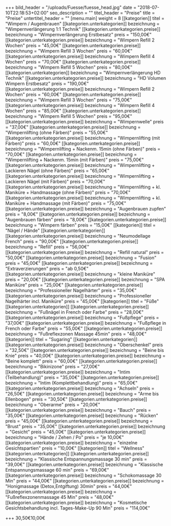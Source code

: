 +++
bild_header = "/uploads/Fuesse/fuesse_head.jpg"
date = "2018-07-10T22:18:53+02:00"
seo_description = ""
titel_header = "Preise"
title = "Preise"
untertitel_header = ""
[menu.main]
weight = 8
[[kategorien]]
titel = "Wimpern / Augenbrauen"
[[kategorien.unterkategorien]]
bezeichnung = "Wimpernverlängerung 1:1 Technik"
[[kategorien.unterkategorien.preise]]
bezeichnung = "Wimpernverlängerung Erstbesatz"
preis = "150,00€"
[[kategorien.unterkategorien.preise]]
bezeichnung = "Wimpern Refill 2 Wochen"
preis = "45,00€"
[[kategorien.unterkategorien.preise]]
bezeichnung = "Wimpern Refill 3 Wochen"
preis = "60,00€"
[[kategorien.unterkategorien.preise]]
bezeichnung = "Wimpern Refill 4 Wochen"
preis = "70,00€"
[[kategorien.unterkategorien.preise]]
bezeichnung = "Wimpern Refill 5 Wochen"
preis = "80,00€"
[[kategorien.unterkategorien]]
bezeichnung = "Wimpernverlängerung HD Technik"
[[kategorien.unterkategorien.preise]]
bezeichnung = "HD Volumen Wimpern Erstbesatz"
preis = "190,00€"
[[kategorien.unterkategorien.preise]]
bezeichnung = "Wimpern Refill 2 Wochen"
preis = "60,00€"
[[kategorien.unterkategorien.preise]]
bezeichnung = "Wimpern Refill 3 Wochen"
preis = "75,00€"
[[kategorien.unterkategorien.preise]]
bezeichnung = "Wimpern Refill 4 Wochen"
preis = "85,00€"
[[kategorien.unterkategorien.preise]]
bezeichnung = "Wimpern Refill 5 Wochen"
preis = "95,00€"
[[kategorien.unterkategorien.preise]]
bezeichnung = "Wimpernwelle"
preis = "37,00€"
[[kategorien.unterkategorien.preise]]
bezeichnung = "Wimpernlifting (ohne Färben)"
preis = "55,00€"
[[kategorien.unterkategorien.preise]]
bezeichnung = "Wimpernlifting (mit Färben)"
preis = "60,00€"
[[kategorien.unterkategorien.preise]]
bezeichnung = "Wimpernlifting + Nackenm. 15min (ohne Färben)"
preis = "70,00€"
[[kategorien.unterkategorien.preise]]
bezeichnung = "Wimpernlifting + Nackenm. 15min (mit Färben)"
preis = "75,00€"
[[kategorien.unterkategorien.preise]]
bezeichnung = "Wimpernlifting + Lackieren Nägel (ohne Färben)"
preis = "65,00€"
[[kategorien.unterkategorien.preise]]
bezeichnung = "Wimpernlifting + Lackieren Nägel (mit Färben)"
preis = "70,00€"
[[kategorien.unterkategorien.preise]]
bezeichnung = "Wimpernlifting + kl. Maniküre + Handmassage  (ohne Färben)"
preis = "70,00€"
[[kategorien.unterkategorien.preise]]
bezeichnung = "Wimpernlifting + kl. Maniküre + Handmassage  (mit Färben)"
preis = "75,00€"
[[kategorien.unterkategorien.preise]]
bezeichnung = "Augenbrauen zupfen"
preis = "8,00€"
[[kategorien.unterkategorien.preise]]
bezeichnung = "Augenbrauen färben"
preis = "8,00€"
[[kategorien.unterkategorien.preise]]
bezeichnung = "Wimpern färben"
preis = "15,00€"
[[kategorien]]
titel = "Nägel / Hände"
[[kategorien.unterkategorien]]
[[kategorien.unterkategorien.preise]]
bezeichnung = "Neumodellage French"
preis = "90,00€"
[[kategorien.unterkategorien.preise]]
bezeichnung = "Refill"
preis = "56,00€"
[[kategorien.unterkategorien.preise]]
bezeichnung = "Refill natural"
preis = "50,00€"
[[kategorien.unterkategorien.preise]]
bezeichnung = "Fusion"
preis = "45,00€"
[[kategorien.unterkategorien.preise]]
bezeichnung = "Extraverzierungen"
preis = "ab 0,50€"
[[kategorien.unterkategorien.preise]]
bezeichnung = "kleine Maniküre"
preis = "20,00€"
[[kategorien.unterkategorien.preise]]
bezeichnung = "SPA Maniküre"
preis = "25,00€"
[[kategorien.unterkategorien.preise]]
bezeichnung = "Professioneller Nagelhärter"
preis = "35,00€"
[[kategorien.unterkategorien.preise]]
bezeichnung = "Professioneller Nagelhärter incl. Maniküre"
preis = "45,00€"
[[kategorien]]
titel = "Füße"
[[kategorien.unterkategorien]]
[[kategorien.unterkategorien.preise]]
bezeichnung = "Fußnägel in French oder Farbe"
preis = "28,00€"
[[kategorien.unterkategorien.preise]]
bezeichnung = "Fußpflege"
preis = "37,00€"
[[kategorien.unterkategorien.preise]]
bezeichnung = "Fußpflege in French oder Farbe"
preis = "55,00€"
[[kategorien.unterkategorien.preise]]
bezeichnung = "Fußreflexzonen Massage 45min"
preis = "48,00€"
[[kategorien]]
titel = "Sugaring"
[[kategorien.unterkategorien]]
[[kategorien.unterkategorien.preise]]
bezeichnung = "Oberschenkel"
preis = "32,50€"
[[kategorien.unterkategorien.preise]]
bezeichnung = "Beine bis Knie"
preis = "40,00€"
[[kategorien.unterkategorien.preise]]
bezeichnung = "Beine komplett"
preis = "60,00€"
[[kategorien.unterkategorien.preise]]
bezeichnung = "Bikinizone"
preis = "27,00€"
[[kategorien.unterkategorien.preise]]
bezeichnung = "Intim (Teilbehandlung)"
preis = "35,00€"
[[kategorien.unterkategorien.preise]]
bezeichnung = "Intim (Komplettbehandlung)"
preis = "65,00€"
[[kategorien.unterkategorien.preise]]
bezeichnung = "Achseln"
preis = "26,50€"
[[kategorien.unterkategorien.preise]]
bezeichnung = "Arme bis Ellenbogen"
preis = "30,50€"
[[kategorien.unterkategorien.preise]]
bezeichnung = "Oberarme"
preis = "20,00€"
[[kategorien.unterkategorien.preise]]
bezeichnung = "Bauch"
preis = "35,00€"
[[kategorien.unterkategorien.preise]]
bezeichnung = "Rücken"
preis = "45,00€"
[[kategorien.unterkategorien.preise]]
bezeichnung = "Brust"
preis = "35,00€"
[[kategorien.unterkategorien.preise]]
bezeichnung = "Gesicht"
preis = "45,00€"
[[kategorien.unterkategorien.preise]]
bezeichnung = "Hände / Zehen / Po"
preis = "je 10,00€"
[[kategorien.unterkategorien.preise]]
bezeichnung = "einzelne Gesichtspartien"
preis = "10,00€"
[[kategorien]]
titel = "Wellness"
[[kategorien.unterkategorien]]
[[kategorien.unterkategorien.preise]]
bezeichnung = "Klassische Entspannungsmassage 30 min"
preis = "39,00€"
[[kategorien.unterkategorien.preise]]
bezeichnung = "Klassische Entspannungsmassage 60 min"
preis = "69,00€"
[[kategorien.unterkategorien.preise]]
bezeichnung = "Schokomassage 30 Min"
preis = "44,00€"
[[kategorien.unterkategorien.preise]]
bezeichnung = "Honigmassage (Detox,Entgiftung) 30min"
preis = "44,00€"
[[kategorien.unterkategorien.preise]]
bezeichnung = "Fußreflexzonenmassage 45 Min"
preis = "48,00€"
[[kategorien.unterkategorien.preise]]
bezeichnung = "Kosmetische Gesichtsbehandlung incl. Tages-Make-Up 90 Min"
preis = "114,00€"

+++
30,50€10,00€